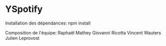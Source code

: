 # YSpotify

Installation des dépendances:
npm install

Composition de l'équipe:
Raphaël Mathey
Giovanni Ricotta
Vincent Wauters
Julien Leprovost
